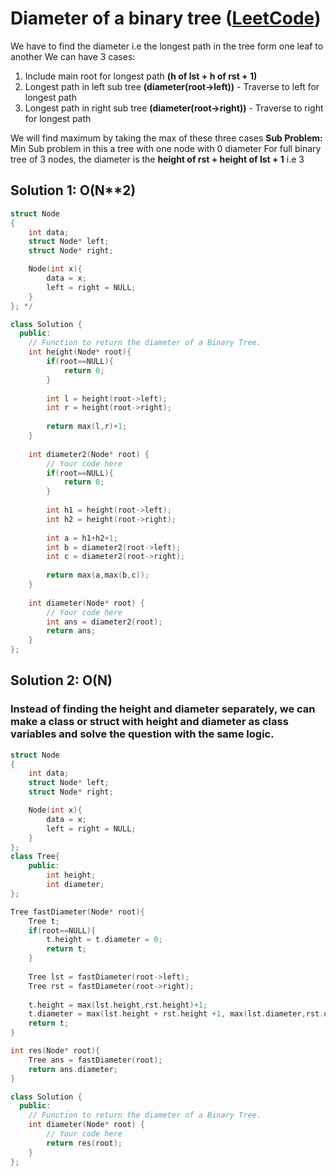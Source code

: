 # Diameter of a binary tree ([LeetCode](https://leetcode.com/problems/diameter-of-binary-tree/description/))
We have to find the diameter i.e the longest path in the tree form one leaf to another 
We can have 3 cases:

 1. Include main root for longest path **(h of lst + h of rst + 1)**
 2. Longest path in left sub tree  **(diameter(root->left))** - Traverse
    to left for longest path
 3. Longest path in right sub tree **(diameter(root->right))** -
    Traverse to right for longest path

We will find maximum by taking the max of these three cases
**Sub Problem:**
Min Sub problem in this a tree with one node with 0 diameter
For full binary tree of 3 nodes, the diameter is the **height of rst + height of lst + 1** i.e 3
## Solution 1: O(N**2)
```cpp
struct Node
{
    int data;
    struct Node* left;
    struct Node* right;

    Node(int x){
        data = x;
        left = right = NULL;
    }
}; */

class Solution {
  public:
    // Function to return the diameter of a Binary Tree.
    int height(Node* root){
        if(root==NULL){
            return 0;
        }
        
        int l = height(root->left);
        int r = height(root->right);
        
        return max(l,r)+1;
    }
    
    int diameter2(Node* root) {
        // Your code here
        if(root==NULL){
            return 0;
        }
        
        int h1 = height(root->left);
        int h2 = height(root->right);
        
        int a = h1+h2+1;
        int b = diameter2(root->left);
        int c = diameter2(root->right);
        
        return max(a,max(b,c));
    }
    
    int diameter(Node* root) {
        // Your code here
        int ans = diameter2(root);
        return ans;
    }
};
```



## Solution 2:  O(N)

### Instead of finding the height and diameter separately, we can make a class or struct with height and diameter as class variables and solve the question with the same logic.

```cpp
struct Node
{
    int data;
    struct Node* left;
    struct Node* right;

    Node(int x){
        data = x;
        left = right = NULL;
    }
}; 
class Tree{
    public:
        int height;
        int diameter;
};

Tree fastDiameter(Node* root){
    Tree t;
    if(root==NULL){
        t.height = t.diameter = 0;
        return t;
    }
    
    Tree lst = fastDiameter(root->left);
    Tree rst = fastDiameter(root->right);
    
    t.height = max(lst.height,rst.height)+1;
    t.diameter = max(lst.height + rst.height +1, max(lst.diameter,rst.diameter));
    return t;
}

int res(Node* root){
    Tree ans = fastDiameter(root);
    return ans.diameter;
}

class Solution {
  public:
    // Function to return the diameter of a Binary Tree.
    int diameter(Node* root) {
        // Your code here
        return res(root);
    }
};
```
